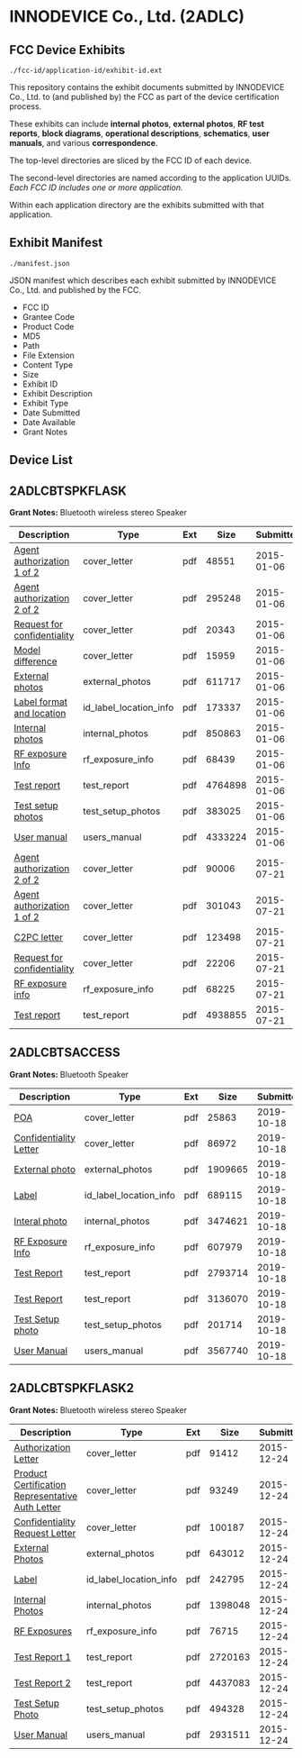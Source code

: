 # INNODEVICE Co., Ltd. (2ADLC)
## FCC Device Exhibits

```
./fcc-id/application-id/exhibit-id.ext
```

This repository contains the exhibit documents submitted by INNODEVICE Co., Ltd. to (and published by) the FCC as part of the device certification process.

These exhibits can include **internal photos**, **external photos**, **RF test reports**, **block diagrams**, **operational descriptions**, **schematics**, **user manuals**, and various **correspondence**.

The top-level directories are sliced by the FCC ID of each device.

The second-level directories are named according to the application UUIDs. *Each FCC ID includes one or more application.*

Within each application directory are the exhibits submitted with that application. 

## Exhibit Manifest

```
./manifest.json
```

JSON manifest which describes each exhibit submitted by INNODEVICE Co., Ltd. and published by the FCC.

- FCC ID
- Grantee Code
- Product Code
- MD5
- Path
- File Extension
- Content Type
- Size
- Exhibit ID
- Exhibit Description
- Exhibit Type
- Date Submitted
- Date Available
- Grant Notes

## Device List
## 2ADLCBTSPKFLASK
**Grant Notes:** Bluetooth wireless stereo Speaker

| Description | Type | Ext | Size | Submitted | Available |
| ----------- | ---- | --- | ---- | --------- | --------- |
| [Agent authorization 1 of 2](2ADLCBTSPKFLASK/0dac859487b52397804632a05390199b/2492472.pdf) | cover_letter | pdf | 48551 | 2015-01-06 | 2015-01-06 |
| [Agent authorization 2 of 2](2ADLCBTSPKFLASK/0dac859487b52397804632a05390199b/2492473.pdf) | cover_letter | pdf | 295248 | 2015-01-06 | 2015-01-06 |
| [Request for confidentiality](2ADLCBTSPKFLASK/0dac859487b52397804632a05390199b/2492474.pdf) | cover_letter | pdf | 20343 | 2015-01-06 | 2015-01-06 |
| [Model difference](2ADLCBTSPKFLASK/0dac859487b52397804632a05390199b/2492475.pdf) | cover_letter | pdf | 15959 | 2015-01-06 | 2015-01-06 |
| [External photos](2ADLCBTSPKFLASK/0dac859487b52397804632a05390199b/2492468.pdf) | external_photos | pdf | 611717 | 2015-01-06 | 2015-07-05 |
| [Label format and location](2ADLCBTSPKFLASK/0dac859487b52397804632a05390199b/2492476.pdf) | id_label_location_info | pdf | 173337 | 2015-01-06 | 2015-01-06 |
| [Internal photos](2ADLCBTSPKFLASK/0dac859487b52397804632a05390199b/2492469.pdf) | internal_photos | pdf | 850863 | 2015-01-06 | 2015-07-05 |
| [RF exposure Info](2ADLCBTSPKFLASK/0dac859487b52397804632a05390199b/2492477.pdf) | rf_exposure_info | pdf | 68439 | 2015-01-06 | 2015-01-06 |
| [Test report](2ADLCBTSPKFLASK/0dac859487b52397804632a05390199b/2492478.pdf) | test_report | pdf | 4764898 | 2015-01-06 | 2015-01-06 |
| [Test setup photos](2ADLCBTSPKFLASK/0dac859487b52397804632a05390199b/2492470.pdf) | test_setup_photos | pdf | 383025 | 2015-01-06 | 2015-07-05 |
| [User manual](2ADLCBTSPKFLASK/0dac859487b52397804632a05390199b/2492471.pdf) | users_manual | pdf | 4333224 | 2015-01-06 | 2015-07-05 |
| [Agent authorization 2 of 2](2ADLCBTSPKFLASK/84ebc93ff04c58d32ee79855febadafd/2687830.pdf) | cover_letter | pdf | 90006 | 2015-07-21 | 2015-07-22 |
| [Agent authorization 1 of 2](2ADLCBTSPKFLASK/84ebc93ff04c58d32ee79855febadafd/2687831.pdf) | cover_letter | pdf | 301043 | 2015-07-21 | 2015-07-22 |
| [C2PC letter](2ADLCBTSPKFLASK/84ebc93ff04c58d32ee79855febadafd/2687832.pdf) | cover_letter | pdf | 123498 | 2015-07-21 | 2015-07-22 |
| [Request for confidentiality](2ADLCBTSPKFLASK/84ebc93ff04c58d32ee79855febadafd/2687833.pdf) | cover_letter | pdf | 22206 | 2015-07-21 | 2015-07-22 |
| [RF exposure info](2ADLCBTSPKFLASK/84ebc93ff04c58d32ee79855febadafd/2687834.pdf) | rf_exposure_info | pdf | 68225 | 2015-07-21 | 2015-07-22 |
| [Test report](2ADLCBTSPKFLASK/84ebc93ff04c58d32ee79855febadafd/2687835.pdf) | test_report | pdf | 4938855 | 2015-07-21 | 2015-07-22 |
## 2ADLCBTSACCESS
**Grant Notes:** Bluetooth Speaker

| Description | Type | Ext | Size | Submitted | Available |
| ----------- | ---- | --- | ---- | --------- | --------- |
| [POA](2ADLCBTSACCESS/8562972829cfcb9e7f23908dcc5f9029/4483263.pdf) | cover_letter | pdf | 25863 | 2019-10-18 | 2019-10-18 |
| [Confidentiality Letter](2ADLCBTSACCESS/8562972829cfcb9e7f23908dcc5f9029/4483264.pdf) | cover_letter | pdf | 86972 | 2019-10-18 | 2019-10-18 |
| [External photo](2ADLCBTSACCESS/8562972829cfcb9e7f23908dcc5f9029/4483267.pdf) | external_photos | pdf | 1909665 | 2019-10-18 | 2019-10-18 |
| [Label](2ADLCBTSACCESS/8562972829cfcb9e7f23908dcc5f9029/4483265.pdf) | id_label_location_info | pdf | 689115 | 2019-10-18 | 2019-10-18 |
| [Interal photo](2ADLCBTSACCESS/8562972829cfcb9e7f23908dcc5f9029/4483268.pdf) | internal_photos | pdf | 3474621 | 2019-10-18 | 2019-10-18 |
| [RF Exposure Info](2ADLCBTSACCESS/8562972829cfcb9e7f23908dcc5f9029/4483275.pdf) | rf_exposure_info | pdf | 607979 | 2019-10-18 | 2019-10-18 |
| [Test Report](2ADLCBTSACCESS/8562972829cfcb9e7f23908dcc5f9029/4483273.pdf) | test_report | pdf | 2793714 | 2019-10-18 | 2019-10-18 |
| [Test Report](2ADLCBTSACCESS/8562972829cfcb9e7f23908dcc5f9029/4483274.pdf) | test_report | pdf | 3136070 | 2019-10-18 | 2019-10-18 |
| [Test Setup photo](2ADLCBTSACCESS/8562972829cfcb9e7f23908dcc5f9029/4483269.pdf) | test_setup_photos | pdf | 201714 | 2019-10-18 | 2019-10-18 |
| [User Manual](2ADLCBTSACCESS/8562972829cfcb9e7f23908dcc5f9029/4483266.pdf) | users_manual | pdf | 3567740 | 2019-10-18 | 2019-10-18 |
## 2ADLCBTSPKFLASK2
**Grant Notes:** Bluetooth wireless stereo Speaker

| Description | Type | Ext | Size | Submitted | Available |
| ----------- | ---- | --- | ---- | --------- | --------- |
| [Authorization Letter](2ADLCBTSPKFLASK2/b7e3f11db94ab6d4f65d494869003f7e/2856591.pdf) | cover_letter | pdf | 91412 | 2015-12-24 | 2015-12-24 |
| [Product Certification Representative Auth Letter](2ADLCBTSPKFLASK2/b7e3f11db94ab6d4f65d494869003f7e/2856592.pdf) | cover_letter | pdf | 93249 | 2015-12-24 | 2015-12-24 |
| [Confidentiality Request Letter](2ADLCBTSPKFLASK2/b7e3f11db94ab6d4f65d494869003f7e/2856593.pdf) | cover_letter | pdf | 100187 | 2015-12-24 | 2015-12-24 |
| [External Photos](2ADLCBTSPKFLASK2/b7e3f11db94ab6d4f65d494869003f7e/2856600.pdf) | external_photos | pdf | 643012 | 2015-12-24 | 2016-06-21 |
| [Label](2ADLCBTSPKFLASK2/b7e3f11db94ab6d4f65d494869003f7e/2856605.pdf) | id_label_location_info | pdf | 242795 | 2015-12-24 | 2015-12-24 |
| [Internal Photos](2ADLCBTSPKFLASK2/b7e3f11db94ab6d4f65d494869003f7e/2856601.pdf) | internal_photos | pdf | 1398048 | 2015-12-24 | 2016-06-21 |
| [RF Exposures](2ADLCBTSPKFLASK2/b7e3f11db94ab6d4f65d494869003f7e/2856598.pdf) | rf_exposure_info | pdf | 76715 | 2015-12-24 | 2015-12-24 |
| [Test Report 1](2ADLCBTSPKFLASK2/b7e3f11db94ab6d4f65d494869003f7e/2856599.pdf) | test_report | pdf | 2720163 | 2015-12-24 | 2015-12-24 |
| [Test Report 2](2ADLCBTSPKFLASK2/b7e3f11db94ab6d4f65d494869003f7e/2856604.pdf) | test_report | pdf | 4437083 | 2015-12-24 | 2015-12-24 |
| [Test Setup Photo](2ADLCBTSPKFLASK2/b7e3f11db94ab6d4f65d494869003f7e/2856602.pdf) | test_setup_photos | pdf | 494328 | 2015-12-24 | 2016-06-21 |
| [User Manual](2ADLCBTSPKFLASK2/b7e3f11db94ab6d4f65d494869003f7e/2856603.pdf) | users_manual | pdf | 2931511 | 2015-12-24 | 2016-06-21 |

